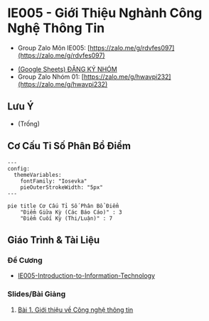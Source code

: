 # IE005 - Giới Thiệu Nghành Công Nghệ Thông Tin

- Group Zalo Môn IE005: [https://zalo.me/g/rdvfes097](https://zalo.me/g/rdvfes097)
* [(Google Sheets) ĐĂNG KÝ NHÓM](https://docs.google.com/spreadsheets/d/1l7vLO6uBur1V_M1XRv_kjETJpmH5bEGKbCgRSGL2PRI/edit?usp=sharing)
* Group Zalo Nhóm 01: [https://zalo.me/g/hwavpi232](https://zalo.me/g/hwavpi232)

## Lưu Ý

- (Trống)

## Cơ Cấu Tỉ Số Phân Bổ Điểm


```mermaid
---
config:
  themeVariables:
    fontFamily: "Iosevka"
    pieOuterStrokeWidth: "5px"
---

pie title Cơ Cấu Tỉ Số Phân Bổ Điểm
    "Điểm Giữa Kỳ (Các Báo Cáo)" : 3
    "Điểm Cuối Kỳ (Thi/Luận)" : 7
```

## Giáo Trình & Tài Liệu

### Đề Cương

- [IE005-Introduction-to-Information-Technology](syllabus/IE005-Introduction-to-Information-Technology.pdf)

### Slides/Bài Giảng

1. [Bài 1. Giới thiệu về Công nghệ thông tin](lectures/l01.pdf)
